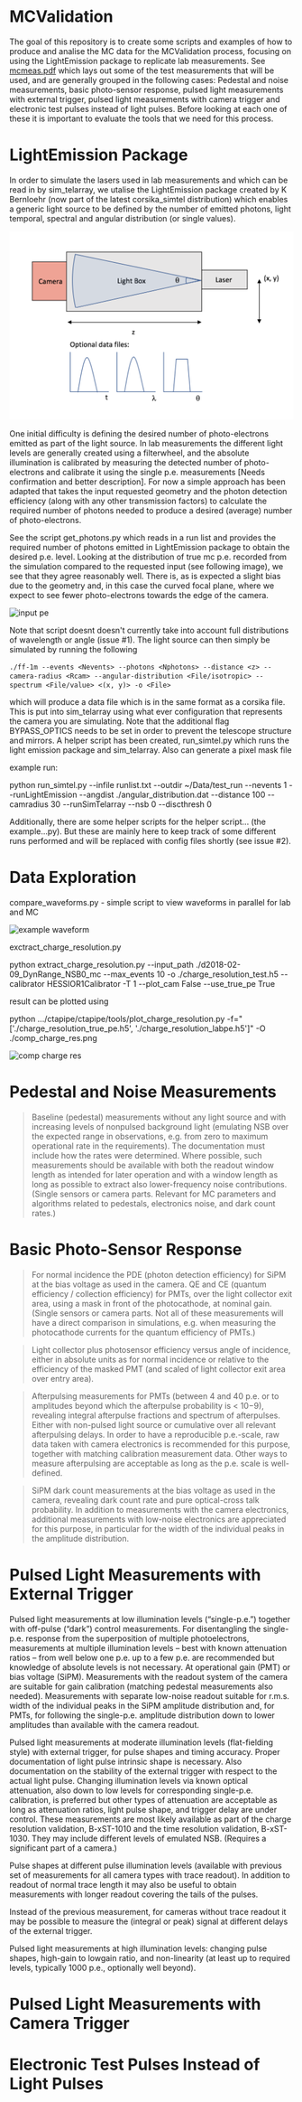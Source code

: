 # MCValidation

The goal of this repository is to create some scripts and examples of how to produce and analise the MC data for the
MCValidation process, focusing on using the LightEmission package to replicate lab measurements. See [mcmeas.pdf](https://forge.in2p3.fr/projects/cta_analysis-and-simulations/repository/changes/Simulations/MCMeasurements/mcmeas.pdf)
which lays out some of the test measurements that will be used, and are generally grouped in the following cases: Pedestal and noise measurements,
basic photo-sensor response, pulsed light measurements with external trigger, pulsed light measurements with camera trigger and
electronic test pulses instead of light pulses. Before looking at each one of these it is important to evaluate the tools
that we need for this process.

# LightEmission Package

In order to simulate the lasers used in lab measurements and which can be read in by sim_telarray, we utalise the LightEmission
 package created by K Bernloehr (now part of the latest corsika_simtel distribution) which enables a generic light source to be
 defined by the number of emitted photons, light temporal, spectral and angular distribution (or single values).


![lab setup](Figures/LightEmission_setup.png)

One initial difficulty is defining the desired number of photo-electrons emitted as part of the light source. In lab measurements
the different light levels are generally created using a filterwheel, and the absolute illumination is calibrated by measuring the
detected number of photo-electrons and calibrate it using the single p.e. measurements [Needs confirmation and better description].
For now a simple approach has been adapted that takes the input requested geometry and the photon detection efficiency (along with
any other transmission factors) to calculate the required number of photons needed to produce a desired (average) number of photo-electrons.


See the script get_photons.py which reads in a run list and provides the required number of photons emitted in LightEmission package to obtain the desired p.e. level.
Looking at the distribution of true mc p.e. recorded from the simulation compared to the requested input (see following image), we see that they agree reasonably well.
There is, as is expected a slight bias due to the geometry and, in this case the curved focal plane, where we expect to see fewer photo-electrons
towards the edge of the camera.

![input pe](Figures/inputTruepe.png)

Note that script doesnt doesn't currently take into account full distributions of wavelength or angle (issue #1). The light source can then simply be
simulated by running the following

```
./ff-1m --events <Nevents> --photons <Nphotons> --distance <z> --camera-radius <Rcam> --angular-distribution <File/isotropic> --spectrum <File/value> <(x, y)> -o <File>
```

which will produce a data file which is in the same format as a corsika file. This is put into sim_telarray using what ever configuration
that represents the camera you are simulating. Note that the additional flag BYPASS_OPTICS needs to be set in order to prevent the telescope structure
and mirrors. A helper script has been created, run_simtel.py which runs the light emission package and sim_telarray. Also can generate a pixel mask file

example run:

python run_simtel.py --infile runlist.txt --outdir ~/Data/test_run --nevents 1 --runLightEmission --angdist ./angular_distribution.dat
--distance 100 --camradius 30 --runSimTelarray --nsb 0 --discthresh 0

Additionally, there are some helper scripts for the helper script... (the example...py). But these are mainly here to keep track
of some different runs performed and will be replaced with config files shortly (see issue #2).


# Data Exploration


compare_waveforms.py - simple script to view waveforms in parallel for lab and MC

![example waveform](Figures/compare_waveform.png)

exctract_charge_resolution.py 

python extract_charge_resolution.py --input_path ./d2018-02-09_DynRange_NSB0_mc --max_events 10 -o ./charge_resolution_test.h5 --calibrator HESSIOR1Calibrator -T 1 --plot_cam False --use_true_pe True

result can be plotted using 

python .../ctapipe/ctapipe/tools/plot_charge_resolution.py -f="['./charge_resolution_true_pe.h5', './charge_resolution_labpe.h5']"  -O ./comp_charge_res.png

![comp charge res](Figures/compare_charge_res.png)


# Pedestal and Noise Measurements

> Baseline (pedestal) measurements without any light source and with increasing levels of nonpulsed
> background light (emulating NSB over the expected range in observations, e.g. from zero
> to maximum operational rate in the requirements). The documentation must include how the rates
> were determined. Where possible, such measurements should be available with both the readout
> window length as intended for later operation and with a window length as long as possible to
> extract also lower-frequency noise contributions. (Single sensors or camera parts. Relevant for
> MC parameters and algorithms related to pedestals, electronics noise, and dark count rates.)

# Basic Photo-Sensor Response

> For normal incidence the PDE (photon detection efficiency) for SiPM at the bias voltage as used
> in the camera. QE and CE (quantum efficiency / collection efficiency) for PMTs, over the light
> collector exit area, using a mask in front of the photocathode, at nominal gain. (Single sensors
> or camera parts. Not all of these measurements will have a direct comparison in simulations, e.g.
> when measuring the photocathode currents for the quantum efficiency of PMTs.)

> Light collector plus photosensor efficiency versus angle of incidence, either in absolute units
> as for normal incidence or relative to the efficiency of the masked PMT (and scaled of light collector
> exit area over entry area).

> Afterpulsing measurements for PMTs (between 4 and 40 p.e. or to amplitudes beyond which the
> afterpulse probability is < 10−9), revealing integral afterpulse fractions and spectrum of afterpulses.
> Either with non-pulsed light source or cumulative over all relevant afterpulsing delays. In
> order to have a reproducible p.e.-scale, raw data taken with camera electronics is recommended
> for this purpose, together with matching calibration measurement data. Other ways to measure
> afterpulsing are acceptable as long as the p.e. scale is well-defined.

> SiPM dark count measurements at the bias voltage as used in the camera, revealing dark count
> rate and pure optical-cross talk probability. In addition to measurements with the camera electronics,
> additional measurements with low-noise electronics are appreciated for this purpose, in
> particular for the width of the individual peaks in the amplitude distribution.

# Pulsed Light Measurements with External Trigger

Pulsed light measurements at low illumination levels (“single-p.e.”) together with off-pulse (“dark”)
control measurements. For disentangling the single-p.e. response from the superposition of multiple
photoelectrons, measurements at multiple illumination levels – best with known attenuation
ratios – from well below one p.e. up to a few p.e. are recommended but knowledge of absolute
levels is not necessary. At operational gain (PMT) or bias voltage (SiPM). Measurements with
the readout system of the camera are suitable for gain calibration (matching pedestal measurements
also needed). Measurements with separate low-noise readout suitable for r.m.s. width of
the individual peaks in the SiPM amplitude distribution and, for PMTs, for following the single-p.e.
amplitude distribution down to lower amplitudes than available with the camera readout.

Pulsed light measurements at moderate illumination levels (flat-fielding style) with external trigger,
for pulse shapes and timing accuracy. Proper documentation of light pulse intrinsic shape is
necessary. Also documentation on the stability of the external trigger with respect to the actual
light pulse. Changing illumination levels via known optical attenuation, also down to low levels for
corresponding single-p.e. calibration, is preferred but other types of attenuation are acceptable
as long as attenuation ratios, light pulse shape, and trigger delay are under control. These measurements
are most likely available as part of the charge resolution validation, B-xST-1010 and
the time resolution validation, B-xST-1030. They may include different levels of emulated NSB.
(Requires a significant part of a camera.)

Pulse shapes at different pulse illumination levels (available with previous set of measurements
for all camera types with trace readout). In addition to readout of normal trace length it may also
be useful to obtain measurements with longer readout covering the tails of the pulses.

Instead of the previous measurement, for cameras without trace readout it may be possible to
measure the (integral or peak) signal at different delays of the external trigger.

Pulsed light measurements at high illumination levels: changing pulse shapes, high-gain to lowgain
ratio, and non-linearity (at least up to required levels, typically 1000 p.e., optionally well
beyond).

# Pulsed Light Measurements with Camera Trigger

# Electronic Test Pulses Instead of Light Pulses